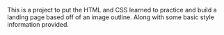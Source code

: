 This is a project to put the HTML and CSS learned to practice and build a landing page based off of an image outline. Along with some basic style information provided.
